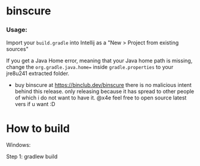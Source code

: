 # binscure

### Usage:

Import your `build.gradle` into Intellij as a "New > Project from existing sources"

If you get a Java Home error, meaning that your Java home path is missing, change the `org.gradle.java.home=` inside `gradle.properties` to your jre8u241 extracted folder.

- buy binscure at https://binclub.dev/binscure
there is no malicious intent behind this release. only releasing because it has spread to other people of which i do not want to have it. @x4e feel free to open source latest vers if u want :D

# How to build

Windows:

Step 1: gradlew build
